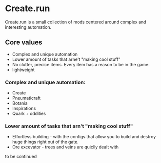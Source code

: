 # Create.run

Create.run is a small collection of mods centered around complex and interesting automation.

## Core values
* Complex and unique automation
* Lower amount of tasks that arne't "making cool stuff"
* No clutter, precice items. Every item has a reason to be in the game.
* lightweight

### Complex and unique automation:
* Create
* Pneumaticraft
* Botania
* Inspirations
* Quark + oddities

### Lower amount of tasks that arn't "making cool stuff"
* Effortless building - with the configs that allow you to build and destroy huge things right out of the gate.
* Ore excevator - trees and veins are quiclly dealt with

to be continued

